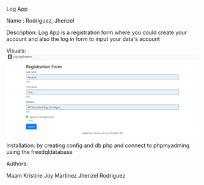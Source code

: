 Log App

Name : Rodriguez, Jhenzel

Description: 
Log App is a registration form where you could create your account and also the log in form to input your data's account

Visuals: 
![logapp IMG](logapp.jpg)


Installation: by creating config and db php and connect to phpmyadming using the freedqldatabase

Authors: 

Maam Kristine Joy Martinez
Jhenzel Rodriguez